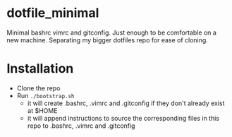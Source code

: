 # dotfile_minimal
Minimal bashrc vimrc and gitconfig. Just enough to be comfortable on a new machine.
Separating my bigger dotfiles repo for ease of cloning.


# Installation
- Clone the repo
- Run `./bootstrap.sh`
    - it will create .bashrc, .vimrc and .gitconfig if they don't already exist at $HOME
    - it will append instructions to source the corresponding files in this repo to .bashrc, .vimrc and .gitconfig
